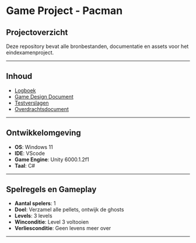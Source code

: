 # Game Project - Pacman

## Projectoverzicht

Deze repository bevat alle bronbestanden, documentatie en assets voor het eindexamenproject.

---

## Inhoud

-   [Logboek](docs/logboek.md)
-   [Game Design Document](docs/Bijlage%201%20-%20Game%20Design%20Document.pdf)
-   [Testverslagen](docs/testverslagen.md)
-   [Overdrachtsdocument](docs/overdracht.md)

---

## Ontwikkelomgeving

-   **OS**: Windows 11
-   **IDE**: VScode
-   **Game Engine**: Unity 6000.1.2f1
-   **Taal**: C#

---

## Spelregels en Gameplay

-   **Aantal spelers**: 1
-   **Doel**: Verzamel alle pellets, ontwijk de ghosts
-   **Levels**: 3 levels
-   **Winconditie**: Level 3 voltooien
-   **Verliesconditie**: Geen levens meer over

---
